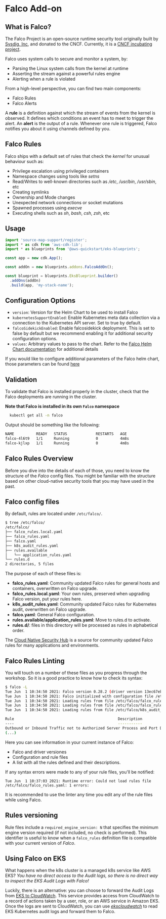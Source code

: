 # Falco Add-on

## What is Falco?

The Falco Project is an open-source runtime security tool originally built by [Sysdig, Inc](https://sysdig.com), and donated to the CNCF. Currently, it is a [CNCF incubating project](https://www.cncf.io/blog/2020/01/08/toc-votes-to-move-falco-into-cncf-incubator/).

Falco uses system calls to secure and monitor a system, by:

 - Parsing the Linux system calls from the kernel at runtime
 - Asserting the stream against a powerful rules engine
 - Alerting when a rule is violated

From a high-level perspective, you can find two main components: 

- Falco Rules
- Falco Alerts

A **rule** is a definition against which the stream of events from the kernel is observed. It defines which conditions an event has to meet to trigger the alert. An **alert** is the output of a rule. Whenever one rule is triggered, Falco notifies you about it using channels defined by you. 

## Falco Rules

Falco ships with a default set of rules that check the *kernel* for unusual behaviour such as:

 - Privilege escalation using privileged containers
 - Namespace changes using tools like *setns*
 - Read/Writes to well-known directories such as */etc*, */usr/bin*, */usr/sbin*, etc
 - Creating symlinks
 - Ownership and Mode changes
 - Unexpected network connections or socket mutations
 - Spawned processes using *execve*
 - Executing shells such as *sh*, *bash*, *csh*, *zsh*, etc

## Usage

```typescript
import 'source-map-support/register';
import * as cdk from 'aws-cdk-lib';
import * as blueprints from '@aws-quickstart/eks-blueprints';

const app = new cdk.App();

const addOn = new blueprints.addons.FalcoAddOn();

const blueprint = blueprints.EksBlueprint.builder()
  .addOns(addOn)
  .build(app, 'my-stack-name');
```

## Configuration Options

- `version`: Version for the Helm Chart to be used to install Falco
- `kubernetesSupportEnabled`: Enable Kubernetes meta data collection via a connection to the Kubernetes API server. Set to true by default. 
- `falcoSidekickEnabled`: Enable falcosidekick deployment. This is set to false by default but we recommend enabling it for additional security configuration options. 
- `values`: Arbitrary values to pass to the chart. Refer to the [Falco Helm Chart documentation](https://github.com/falcosecurity/charts/tree/master/falco#configuration) for additional details

If you would like to configure additional parameters of the Falco helm chart, those parameters can be found [here](https://github.com/falcosecurity/charts/tree/master/falco#configuration)

## Validation

To validate that Falco is installed properly in the cluster, check that the Falco deployments are running in the cluster. 

**Note that Falco is installed in its own `Falco` namespace**

```bash
  kubectl get all -n falco
```

Output should be something like the following:

```bash
NAME          READY   STATUS             RESTARTS   AGE
falco-4l6t9   1/1     Running            0          4m8s
falco-kjlxp   1/1     Running            0          4m8s
```

## Falco Rules Overview

Before you dive into the details of each of those, you need to know the structure of the *Falco* config files. You might be familiar with the structure based on other cloud-native security tools that you may have used in the past. 


## Falco config files

By default, rules are located under `/etc/falco/`.

```bash
$ tree /etc/falco/
/etc/falco/
├── falco_rules.local.yaml
├── falco_rules.yaml
├── falco.yaml
├── k8s_audit_rules.yaml
├── rules.available
│   └── application_rules.yaml
└── rules.d
2 directories, 5 files
```

The purpose of each of these files is:

 - **falco_rules.yaml**: Community updated Falco rules for general hosts and containers, overwritten on Falco upgrade.
 - **falco_rules.local.yaml**: Your own rules, preserved when upgrading Falco version, put your rules here.
 - **k8s_audit_rules.yaml**: Community updated Falco rules for Kubernetes audit, overwritten on Falco upgrade.
 - **falco.yaml**: General Falco configuration.
 - **rules.available/application_rules.yaml**: Move to rules.d to activate.
 - **rules.d/**: files in this directory will be processed as rules in alphabetical order.

The [Cloud Native Security Hub](https://securityhub.dev/) is a source for community updated Falco rules for many applications and environments.


## Falco Rules Linting

You will touch on a number of these files as you progress through the workshop. So it is a good practice to know how to check its syntax:

```BASH
$ falco -L
Tue Jun  1 10:34:50 2021: Falco version 0.28.2 (driver version 13ec67ebd23417273275296813066e07cb85bc91)
Tue Jun  1 10:34:50 2021: Falco initialized with configuration file /etc/falco/falco.yaml
Tue Jun  1 10:34:50 2021: Loading rules from file /etc/falco/falco_rules.yaml:
Tue Jun  1 10:34:50 2021: Loading rules from file /etc/falco/falco_rules.local.yaml:
Tue Jun  1 10:34:50 2021: Loading rules from file /etc/falco/k8s_audit_rules.yaml:

Rule                                               Description
----                                               -----------
Outbound or Inbound Traffic not to Authorized Server Process and Port Detect traffic that is not to authorized server process and port.
(...)
```

Here you can see information in your current instance of Falco:

- Falco and driver versiones
- Configuration and rule files
- A list with all the rules defined and their descriptions.

If any syntax errors were made to any of your rule files, you'll be notified:

```log
Tue Jun  1 10:37:03 2021: Runtime error: Could not load rules file /etc/falco/falco_rules.yaml: 1 errors:
```

It is recommended to use the linter any time you edit any of the rule files while using Falco.


## Rules versioning

Rule files include a `required_engine_version: N` that specifies the minimum engine version required (if not included, no check is performed). This identifier is useful to know when a `falco_rules` definition file is compatible with your current version of *Falco*.

## Using Falco on EKS

What happens when the k8s cluster is a managed k8s service like AWS EKS? *You have no direct access to the Audit logs, so there is no direct way to inspect the EKS Audit Logs with Falco!*

Luckily, there is an alternative: you can choose to forward the Audit Logs from [EKS to CloudWatch](https://docs.aws.amazon.com/eks/latest/userguide/logging-monitoring.html). This service provides access from CloudWatch to a record of actions taken by a user, role, or an AWS service in Amazon EKS. Once the logs are sent to CloudWatch, you can use [*ekscloudwatch*](https://github.com/sysdiglabs/ekscloudwatch) to read EKS Kubernetes audit logs and forward them to Falco.